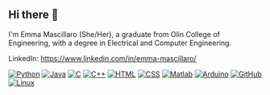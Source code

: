 ## Hi there 👋

I'm Emma Mascillaro (She/Her), a graduate from Olin College of Engineering, with
a degree in Electrical and Computer Engineering.

LinkedIn: https://www.linkedin.com/in/emma-mascillaro/

[![Python](https://img.shields.io/badge/Python-3776AB?logo=python&logoColor=fff)](#)
[![Java](https://img.shields.io/badge/Java-%23ED8B00.svg?logo=openjdk&logoColor=white)](#)
[![C](https://img.shields.io/badge/C-00599C?logo=c&logoColor=white)](#)
[![C++](https://img.shields.io/badge/C++-%2300599C.svg?logo=c%2B%2B&logoColor=white)](#)
[![HTML](https://img.shields.io/badge/HTML-%23E34F26.svg?logo=html5&logoColor=white)](#)
[![CSS](https://img.shields.io/badge/CSS-639?logo=css&logoColor=fff)](#)
[![Matlab](https://img.shields.io/badge/Matlab-FF6F01)](#)
[![Arduino](https://img.shields.io/badge/Arduino-00979D?logo=arduino&logoColor=white)](#)
[![GitHub](https://img.shields.io/badge/GitHub-%23121011.svg?logo=github&logoColor=white)](#)
[![Linux](https://img.shields.io/badge/Linux-FCC624?logo=linux&logoColor=black)](#)

<!--
**emascillaro/emascillaro** is a ✨ _special_ ✨ repository because its `README.md` (this file) appears on your GitHub profile.

Here are some ideas to get you started:

- 🔭 I’m currently working on ...
- 🌱 I’m currently learning ...
- 👯 I’m looking to collaborate on ...
- 🤔 I’m looking for help with ...
- 💬 Ask me about ...
- 📫 How to reach me: ...
- 😄 Pronouns: ...
- ⚡ Fun fact: ...
-->
